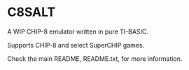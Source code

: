 # C8SALT
A WIP CHIP-8 emulator written in pure TI-BASIC.

Supports CHIP-8 and select SuperCHIP games.

Check the main README, README.txt, for more information.
